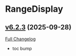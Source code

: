 # RangeDisplay

## [v6.2.3](https://github.com/mitchnull/RangeDisplay/tree/v6.2.3) (2025-09-28)
[Full Changelog](https://github.com/mitchnull/RangeDisplay/compare/v6.2.0...v6.2.3) 

- toc bump  
